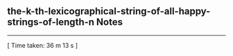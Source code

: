 <h2>the-k-th-lexicographical-string-of-all-happy-strings-of-length-n Notes</h2><hr>[ Time taken: 36 m 13 s ]